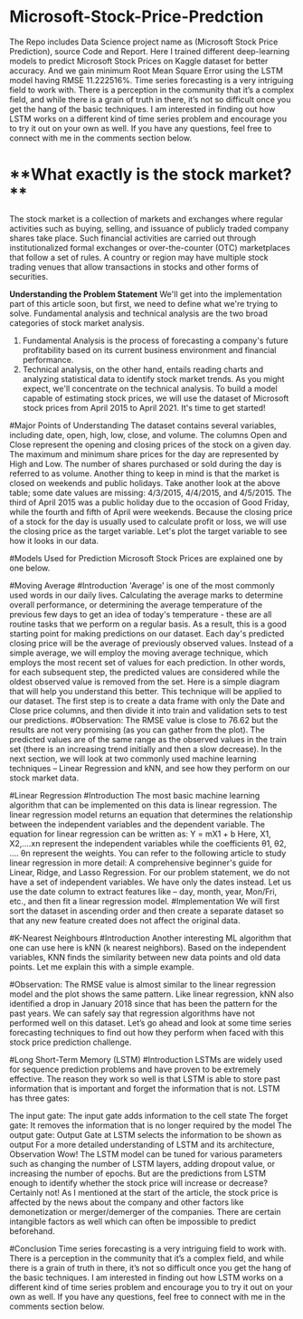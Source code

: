# Microsoft-Stock-Price-Predction
The Repo includes Data Science project name as (Microsoft Stock Price Prediction), source Code and Report.
Here I trained different deep-learning models to predict Microsoft Stock Prices on Kaggle dataset for better accuracy. And we gain minimum Root Mean Square Error using the LSTM model having RMSE 11.222516%. 
Time series forecasting is a very intriguing field to work with. There is a perception in the community that it’s a complex field, and while there is a grain of truth in there, it’s not so difficult once you get the hang of the basic techniques. I am interested in finding out how LSTM works on a different kind of time series problem and encourage you to try it out on your own as well. If you have any questions, feel free to connect with me in the comments section below.

<h1>**What exactly is the stock market?**</h2>
The stock market is a collection of markets and exchanges where regular activities such as buying, selling, and issuance of publicly traded company shares take place. Such financial activities are carried out through institutionalized formal exchanges or over-the-counter (OTC) marketplaces that follow a set of rules. A country or region may have multiple stock trading venues that allow transactions in stocks and other forms of securities.

**Understanding the Problem Statement**
We'll get into the implementation part of this article soon, but first, we need to define what we're trying to solve. Fundamental analysis and technical analysis are the two broad categories of stock market analysis.
1. Fundamental Analysis is the process of forecasting a company's future profitability based on its current business environment and financial performance.
2. Technical analysis, on the other hand, entails reading charts and analyzing statistical data to identify stock market trends.
As you might expect, we'll concentrate on the technical analysis. To build a model capable of estimating stock prices, we will use the dataset of Microsoft stock prices from April 2015 to April 2021. It's time to get started!




#Major Points of Understanding
The dataset contains several variables, including date, open, high, low, close, and volume.
The columns Open and Close represent the opening and closing prices of the stock on a given day.
The maximum and minimum share prices for the day are represented by High and Low.
The number of shares purchased or sold during the day is referred to as volume.
Another thing to keep in mind is that the market is closed on weekends and public holidays.
Take another look at the above table; some date values are missing: 4/3/2015, 4/4/2015, and 4/5/2015. The third of April 2015 was a public holiday due to the occasion of Good Friday, while the fourth and fifth of April were weekends.
Because the closing price of a stock for the day is usually used to calculate profit or loss, we will use the closing price as the target variable. Let's plot the target variable to see how it looks in our data.

#Models Used for Prediction Microsoft Stock Prices are explained one by one below.

#Moving Average
#Introduction
'Average' is one of the most commonly used words in our daily lives. Calculating the average marks to determine overall performance, or determining the average temperature of the previous few days to get an idea of today's temperature - these are all routine tasks that we perform on a regular basis. As a result, this is a good starting point for making predictions on our dataset.
Each day's predicted closing price will be the average of previously observed values. Instead of a simple average, we will employ the moving average technique, which employs the most recent set of values for each prediction. In other words, for each subsequent step, the predicted values are considered while the oldest observed value is removed from the set. Here is a simple diagram that will help you understand this better.
This technique will be applied to our dataset. The first step is to create a data frame with only the Date and Close price columns, and then divide it into train and validation sets to test our predictions.
#Observation:
 The RMSE value is close to 76.62 but the results are not very promising (as you can gather from the plot). The predicted values are of the same range as the observed values in the train set (there is an increasing trend initially and then a slow decrease).
In the next section, we will look at two commonly used machine learning techniques – Linear Regression and kNN, and see how they perform on our stock market data.


#Linear Regression
#Introduction 
The most basic machine learning algorithm that can be implemented on this data is linear regression. The linear regression model returns an equation that determines the relationship between the independent variables and the dependent variable.
The equation for linear regression can be written as:
Y = mX1 + b
Here, X1, X2,….xn represent the independent variables while the coefficients θ1, θ2, …. θn represent the weights. You can refer to the following article to study linear regression in more detail:
A comprehensive beginner's guide for Linear, Ridge, and Lasso Regression. For our problem statement, we do not have a set of independent variables. We have only the dates instead. Let us use the date column to extract features like – day, month, year, Mon/Fri, etc., and then fit a linear regression model.
#Implementation
We will first sort the dataset in ascending order and then create a separate dataset so that any new feature created does not affect the original data.

#K-Nearest Neighbours
#Introduction
Another interesting ML algorithm that one can use here is kNN (k nearest neighbors). Based on the independent variables, KNN finds the similarity between new data points and old data points. Let me explain this with a simple example.

#Observation: The RMSE value is almost similar to the linear regression model and the plot shows the same pattern. Like linear regression, kNN also identified a drop in January 2018 since that has been the pattern for the past years. We can safely say that regression algorithms have not performed well on this dataset.
Let’s go ahead and look at some time series forecasting techniques to find out how they perform when faced with this stock price prediction challenge.




#Long Short-Term Memory (LSTM)
#Introduction
LSTMs are widely used for sequence prediction problems and have proven to be extremely effective. The reason they work so well is that LSTM is able to store past information that is important and forget the information that is not. LSTM has three gates:

The input gate: The input gate adds information to the cell state The forget gate: It removes the information that is no longer required by the model The output gate: Output Gate at LSTM selects the information to be shown as output For a more detailed understanding of LSTM and its architecture,
Observation Wow! The LSTM model can be tuned for various parameters such as changing the number of LSTM layers, adding dropout value, or increasing the number of epochs. But are the predictions from LSTM enough to identify whether the stock price will increase or decrease? Certainly not!
As I mentioned at the start of the article, the stock price is affected by the news about the company and other factors like demonetization or merger/demerger of the companies. There are certain intangible factors as well which can often be impossible to predict beforehand.

#Conclusion
Time series forecasting is a very intriguing field to work with. There is a perception in the community that it’s a complex field, and while there is a grain of truth in there, it’s not so difficult once you get the hang of the basic techniques.
I am interested in finding out how LSTM works on a different kind of time series problem and encourage you to try it out on your own as well. If you have any questions, feel free to connect with me in the comments section below.





